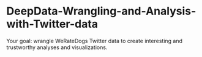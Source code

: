 # DeepData-Wrangling-and-Analysis-with-Twitter-data

Your goal: wrangle WeRateDogs Twitter data to create interesting and trustworthy analyses and visualizations.
